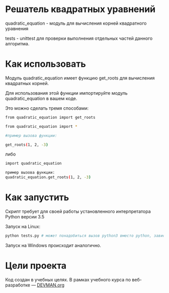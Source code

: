 # Решатель квадратных уравнений

quadratic_equation - модуль для вычисления корней квадратного уравнения

tests - unittest для проверки выполнения отдельных частей данного алгоритма.

# Как использовать

Модуль quadratic_equation имеет функцию get_roots для вычисления квадратных корней.

Для использования этой функции импортируйте модуль quadratic_equation в вашем коде.


Это можно сделать тремя способами:
```bash
from quadratic_equation import get_roots

from quadratic_equation import *

#пример вызова функции:

get_roots(1, 2, -3)
```
либо
```bash
import quadratic_equation

пример вызова функции:
quadratic_equation.get_roots(1, 2, -3)
```
# Как запустить

Скрипт требует для своей работы установленного интерпретатора Python версии 3.5

Запуск на Linux:

```bash
python tests.py # может понадобиться вызов python3 вместо python, зависит от настроек операционной системы
```

Запуск на Windows происходит аналогично.

# Цели проекта

Код создан в учебных целях. В рамках учебного курса по веб-разработке ― [DEVMAN.org](https://devman.org)
